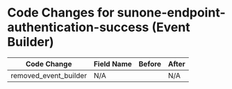 # Code Changes for sunone-endpoint-authentication-success (Event Builder)

| Code Change | Field Name | Before | After |
|-------------|------------|--------|-------|
| removed_event_builder | N/A |  | N/A |